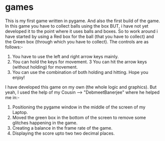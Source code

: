 # games
This is my first game written in pygame. And also the  first build of the game.
In this game you have to collect balls using the box BUT, i have not yet developed it to the point where it uses balls and boxes.
So to work around i have started by using a Red box for the ball (that  you have to collect) and the  Green box (through which you have to collect).
The controls are as follows:-
  1. You have to use the left and right arrow keys mainly.
  2. You can hold the keys for movement.
  3 You can hit the arrow keys (without holding) for movement.
  4. You can use the combination of both holding and hitting.
 Hope you enjoy!
 
I have developed this game on my own (the whole logic and graphics).
But yeah, I used the help of my Cousin --> "DebmeetBanerjee" where he helped me in:-
  1. Positioning the pygame window in the middle of the screen of my Laptop.
  2. Moved the green box in the bottom of the screen to remove some glitches happening in the game.
  3. Creating a balance in the frame rate of the game.
  4. Displaying the score upto two two decimal places.
